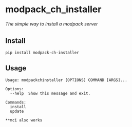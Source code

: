# modpack_ch_installer
###### The simple way to install a modpack server

## Install

`pip install modpack-ch-installer`

## Usage 

```
Usage: modpackchinstaller [OPTIONS] COMMAND [ARGS]...

Options:
  --help  Show this message and exit.

Commands:
  install
  update

**mci also works
```